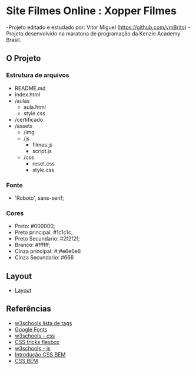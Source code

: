 # Site Filmes Online : Xopper Filmes

-Projeto editado e estudado por: Vítor Miguel (https://github.com/vmBrito)
-Projeto desenvolvido na maratona de programação da Kenzie Academy Brasil.

## O Projeto

### Estrutura de arquivos

- README.md
- index.html
- /aulas
  - aula.html
  - style.css
- /certificado
- /assets
  - /img
  - /js
    - filmes.js
    - script.js
  - /css
    - reset.css
    - style.css

### Fonte

- 'Roboto', sans-serif;

### Cores

- Preto: #000000;
- Preto principal: #1c1c1c;
- Preto Secundario: #2f2f2f;
- Branco: #ffffff;
- Cinza principal: #;#e6e6e6
- Cinza Secundario: #666

## Layout

- [Layout](./assets/img/layout.png)

## Referências

- [w3schools lista de tags](https://www.w3schools.com/tags/default.asp)
- [Google Fonts](https://fonts.google.com/)
- [w3schools - css](https://www.w3schools.com/css/)
- [CSS tricks flexbox](https://css-tricks.com/snippets/css/a-guide-to-flexbox/)
- [w3schools - js](https://www.w3schools.com/js/default.asp)
- [Introdução CSS BEM](http://getbem.com/introduction/)
- [CSS BEM](http://getbem.com/naming/)

